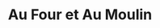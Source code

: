 ---
title: "Au Four et Au Moulin"
url: /noirmoutier-en-lile/au-four-et-au-moulin/
shop: Bäckerei
---